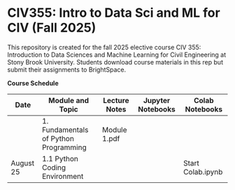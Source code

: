 # CIV355: Intro to Data Sci and ML for CIV (Fall 2025)

This repository is created for the fall 2025 elective course CIV 355: Introduction to Data Sciences and Machine Learning for Civil Engineering at Stony Brook University. Students download course materials in this rep but submit their assignments to BrightSpace.


**Course Schedule**

|Date          |Module  and Topic        |Lecture Notes    |Jupyter Notebooks   |Colab Notebooks      
| ------------------|-----------------------------------------|-------------------------------|--------------------|------------|
|           |1. Fundamentals of Python Programming    |Module 1.pdf        
|August 25           |1.1 Python Coding Environment  |         |        | Start Colab.ipynb   |

 


